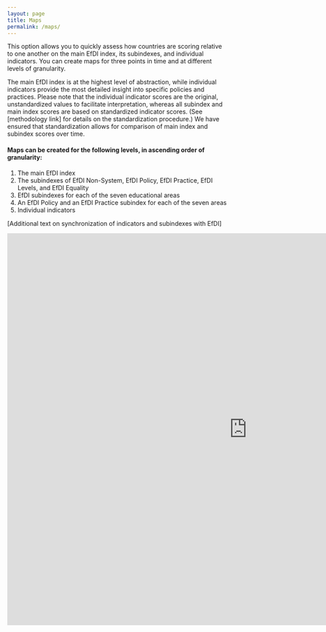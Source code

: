 ```yaml
---
layout: page
title: Maps
permalink: /maps/
---
```


This option allows you to quickly assess how countries are scoring relative to one another on the main EfDI index, its subindexes, and individual indicators. You can create maps for three points in time and at different levels of granularity.

The main EfDI index is at the highest level of abstraction, while individual indicators provide the most detailed insight into specific policies and practices. Please note that the individual indicator scores are the original, unstandardized values to facilitate interpretation, whereas all subindex and main index scores are based on standardized indicator scores. (See [methodology link] for details on the standardization procedure.) We have ensured that standardization allows for comparison of main index and subindex scores over time.

#### **Maps can be created for the following levels, in ascending order of granularity:**

1. The main EfDI index  
2. The subindexes of EfDI Non-System, EfDI Policy, EfDI Practice, EfDI Levels, and EfDI Equality  
3. EfDI subindexes for each of the seven educational areas  
4. An EfDI Policy and an EfDI Practice subindex for each of the seven areas  
5. Individual indicators  

[Additional text on synchronization of indicators and subindexes with EfDI]  

<iframe src="https://adrianaarellano.github.io/efdi_maps_test_2/" height="900" width="1100" style="border:none;"></iframe>
